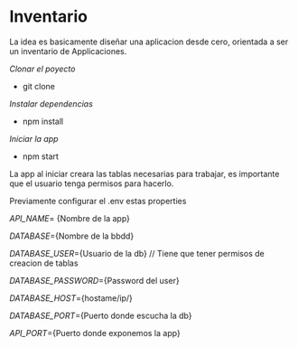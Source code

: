 # Inventario
La idea es basicamente diseñar una aplicacion desde cero, orientada a ser un inventario de Applicaciones.



*Clonar el poyecto*
  + git clone
  
*Instalar dependencias*
  + npm install
  
*Iniciar la app* 
  + npm start

La app al iniciar creara las tablas necesarias para trabajar, es importante que el usuario tenga permisos para hacerlo.

Previamente configurar el .env estas properties

*API_NAME*= {Nombre de la app}

*DATABASE*={Nombre de la bbdd}

*DATABASE_USER*={Usuario de la db} // Tiene que tener permisos de creacion de tablas

*DATABASE_PASSWORD*={Password del user}

*DATABASE_HOST*={hostame/ip/}

*DATABASE_PORT*={Puerto donde escucha la db}

*API_PORT*={Puerto donde exponemos la app}
